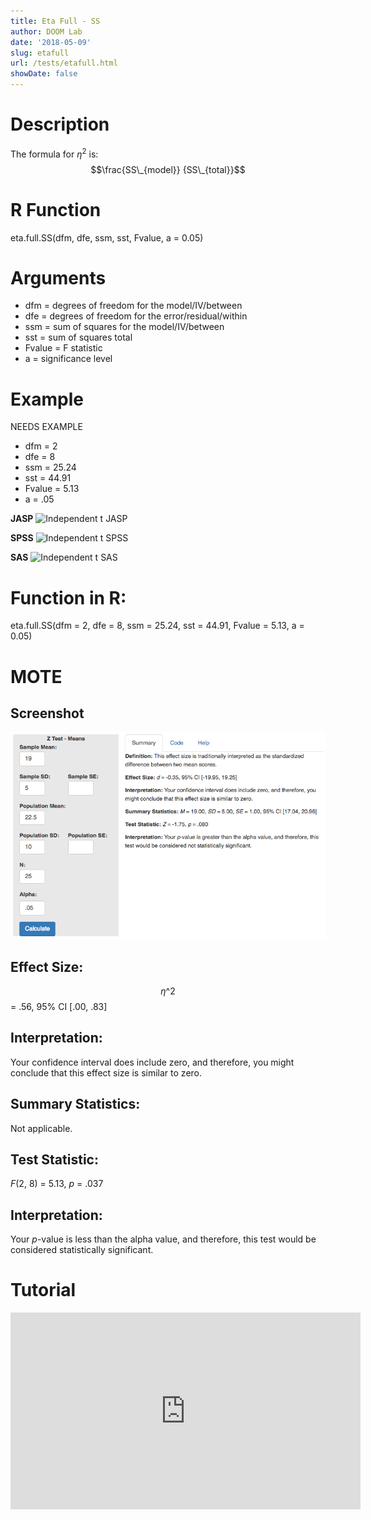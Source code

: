 ```yaml
---
title: Eta Full - SS
author: DOOM Lab
date: '2018-05-09'
slug: etafull
url: /tests/etafull.html
showDate: false
---
```


<script src="//yihui.name/js/math-code.js"></script>
<script async
src="//cdn.bootcss.com/mathjax/2.7.1/MathJax.js?config=TeX-MML-AM_CHTML">
</script>

# Description   

The formula for $\eta^2$ is: $$\frac{SS\_{model}} {SS\_{total}}$$

# R Function

eta.full.SS(dfm, dfe, ssm, sst, Fvalue, a = 0.05)

# Arguments 

+ dfm = degrees of freedom for the model/IV/between   
+ dfe = degrees of freedom for the error/residual/within 
+ ssm = sum of squares for the model/IV/between
+ sst = sum of squares total
+ Fvalue = F statistic   
+ a	= significance level

# Example  

NEEDS EXAMPLE

+ dfm = 2  
+ dfe = 8 
+ ssm = 25.24
+ sst = 44.91
+ Fvalue = 5.13   
+ a	= .05

**JASP**
![Independent t JASP](https://raw.githubusercontent.com/doomlab/shiny-server/master/MOTE/examples/independent%20t%20JASP.png)

**SPSS**
![Independent t SPSS](https://raw.githubusercontent.com/doomlab/shiny-server/master/MOTE/examples/independent%20t%20SPSS.png)

**SAS**
![Independent t SAS](https://raw.githubusercontent.com/doomlab/shiny-server/master/MOTE/examples/independent%20t%20SAS.PNG)

# Function in R: 

eta.full.SS(dfm = 2, dfe = 8, ssm = 25.24, sst = 44.91, Fvalue = 5.13, a = 0.05)

# MOTE

## Screenshot

![Z-Test Means Screenshot](../images/z-test-means-screen.png)

## Effect Size:

$$\eta\^2$$ = .56, 95% CI [.00, .83]

## Interpretation: 

Your confidence interval does include zero, and therefore, you might conclude that this effect size is similar to zero.

## Summary Statistics: 

Not applicable. 

## Test Statistic: 

*F*(2, 8) = 5.13, *p* = .037

## Interpretation: 

Your *p*-value is less than the alpha value, and therefore, this test would be considered statistically significant.

# Tutorial

<iframe width="560" height="315" src="https://www.youtube.com/embed/40XnVCphLFA" frameborder="0" allow="autoplay; encrypted-media" allowfullscreen></iframe>
